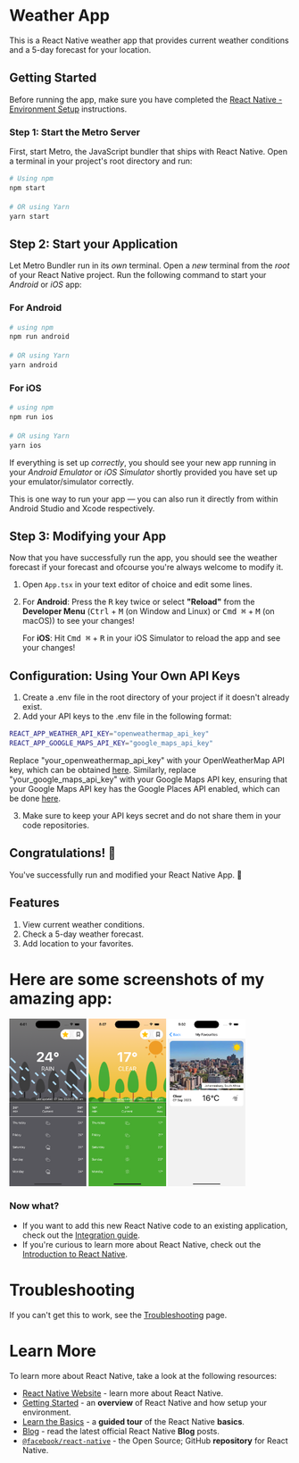 # Weather App

This is a React Native weather app that provides current weather conditions and a 5-day forecast for your location.

## Getting Started

Before running the app, make sure you have completed the [React Native - Environment Setup](https://reactnative.dev/docs/environment-setup) instructions.

### Step 1: Start the Metro Server

First, start Metro, the JavaScript bundler that ships with React Native. Open a terminal in your project's root directory and run:

```bash
# Using npm
npm start

# OR using Yarn
yarn start
```

## Step 2: Start your Application

Let Metro Bundler run in its _own_ terminal. Open a _new_ terminal from the _root_ of your React Native project. Run the following command to start your _Android_ or _iOS_ app:

### For Android

```bash
# using npm
npm run android

# OR using Yarn
yarn android
```

### For iOS

```bash
# using npm
npm run ios

# OR using Yarn
yarn ios
```

If everything is set up _correctly_, you should see your new app running in your _Android Emulator_ or _iOS Simulator_ shortly provided you have set up your emulator/simulator correctly.

This is one way to run your app — you can also run it directly from within Android Studio and Xcode respectively.

## Step 3: Modifying your App

Now that you have successfully run the app, you should see the weather forecast if your forecast and ofcourse you're always welcome to modify it.

1. Open `App.tsx` in your text editor of choice and edit some lines.
2. For **Android**: Press the <kbd>R</kbd> key twice or select **"Reload"** from the **Developer Menu** (<kbd>Ctrl</kbd> + <kbd>M</kbd> (on Window and Linux) or <kbd>Cmd ⌘</kbd> + <kbd>M</kbd> (on macOS)) to see your changes!

   For **iOS**: Hit <kbd>Cmd ⌘</kbd> + <kbd>R</kbd> in your iOS Simulator to reload the app and see your changes!

## Configuration: Using Your Own API Keys
1. Create a .env file in the root directory of your project if it doesn't already exist.
2. Add your API keys to the .env file in the following format:
```bash
REACT_APP_WEATHER_API_KEY="openweathermap_api_key"
REACT_APP_GOOGLE_MAPS_API_KEY="google_maps_api_key"
```
Replace "your_openweathermap_api_key" with your OpenWeatherMap API key, which can be obtained [here](https://home.openweathermap.org/api_keys). Similarly, replace "your_google_maps_api_key" with your Google Maps API key, ensuring that your Google Maps API key has the Google Places API enabled, which can be done [here](https://console.cloud.google.com/apis/library/places-backend.googleapis.com).

3. Make sure to keep your API keys secret and do not share them in your code repositories.

## Congratulations! :tada:

You've successfully run and modified your React Native App. :partying_face:

## Features
1. View current weather conditions.
2. Check a 5-day weather forecast.
3. Add location to your favorites.

# Here are some screenshots of my amazing app:
<img src="./src/assets/Screenshots/Simulator Screenshot - iPhone 14 Pro - 2023-09-07 at 06.01.17.png" alt="Screenshot 1" height="300">
<img src="./src/assets//Screenshots/Simulator Screenshot - iPhone 14 Pro - 2023-09-07 at 20.08.47.png" alt="Screenshot 2" height="300">
<img src="./src/assets/Screenshots/Simulator Screenshot - iPhone 14 Pro - 2023-09-07 at 21.02.23.png" alt="Screenshot 2" height="300">

### Now what?
- If you want to add this new React Native code to an existing application, check out the [Integration guide](https://reactnative.dev/docs/integration-with-existing-apps).
- If you're curious to learn more about React Native, check out the [Introduction to React Native](https://reactnative.dev/docs/getting-started).

# Troubleshooting

If you can't get this to work, see the [Troubleshooting](https://reactnative.dev/docs/troubleshooting) page.

# Learn More

To learn more about React Native, take a look at the following resources:

- [React Native Website](https://reactnative.dev) - learn more about React Native.
- [Getting Started](https://reactnative.dev/docs/environment-setup) - an **overview** of React Native and how setup your environment.
- [Learn the Basics](https://reactnative.dev/docs/getting-started) - a **guided tour** of the React Native **basics**.
- [Blog](https://reactnative.dev/blog) - read the latest official React Native **Blog** posts.
- [`@facebook/react-native`](https://github.com/facebook/react-native) - the Open Source; GitHub **repository** for React Native.
